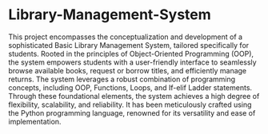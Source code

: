 # Library-Management-System
This project encompasses the conceptualization and development of a sophisticated Basic Library Management System, tailored specifically for students. Rooted in the principles of Object-Oriented Programming (OOP), the system empowers students with a user-friendly interface to seamlessly browse available books, request or borrow titles, and efficiently manage returns.
The system leverages a robust combination of programming concepts, including OOP, Functions, Loops, and If-elif Ladder statements. Through these foundational elements, the system achieves a high degree of flexibility, scalability, and reliability. It has been meticulously crafted using the Python programming language, renowned for its versatility and ease of implementation.
